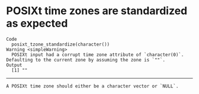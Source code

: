 # POSIXt time zones are standardized as expected

    Code
      posixt_tzone_standardize(character())
    Warning <simpleWarning>
      POSIXt input had a corrupt time zone attribute of `character(0)`. Defaulting to the current zone by assuming the zone is `""`.
    Output
      [1] ""

---

    A POSIXt time zone should either be a character vector or `NULL`.

